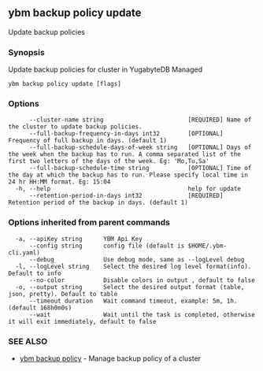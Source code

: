 ## ybm backup policy update

Update backup policies

### Synopsis

Update backup policies for cluster in YugabyteDB Managed

```
ybm backup policy update [flags]
```

### Options

```
      --cluster-name string                        [REQUIRED] Name of the cluster to update backup policies.
      --full-backup-frequency-in-days int32        [OPTIONAL] Frequency of full backup in days. (default 1)
      --full-backup-schedule-days-of-week string   [OPTIONAL] Days of the week when the backup has to run. A comma separated list of the first two letters of the days of the week. Eg: 'Mo,Tu,Sa'
      --full-backup-schedule-time string           [OPTIONAL] Time of the day at which the backup has to run. Please specify local time in 24 hr HH:MM format. Eg: 15:04
  -h, --help                                       help for update
      --retention-period-in-days int32             [REQUIRED] Retention period of the backup in days. (default 1)
```

### Options inherited from parent commands

```
  -a, --apiKey string      YBM Api Key
      --config string      config file (default is $HOME/.ybm-cli.yaml)
      --debug              Use debug mode, same as --logLevel debug
  -l, --logLevel string    Select the desired log level format(info). Default to info
      --no-color           Disable colors in output , default to false
  -o, --output string      Select the desired output format (table, json, pretty). Default to table
      --timeout duration   Wait command timeout, example: 5m, 1h. (default 168h0m0s)
      --wait               Wait until the task is completed, otherwise it will exit immediately, default to false
```

### SEE ALSO

* [ybm backup policy](ybm_backup_policy.md)	 - Manage backup policy of a cluster

